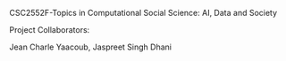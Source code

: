 CSC2552F-Topics in Computational Social Science: AI, Data and Society

Project Collaborators:

Jean Charle Yaacoub, Jaspreet Singh Dhani